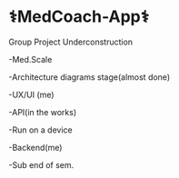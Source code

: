 # ⚕️MedCoach-App⚕️

Group Project Underconstruction

-Med.Scale

-Architecture diagrams stage(almost done)

-UX/UI (me)

-API(in the works)

-Run on a device

-Backend(me)

-Sub end of sem.



